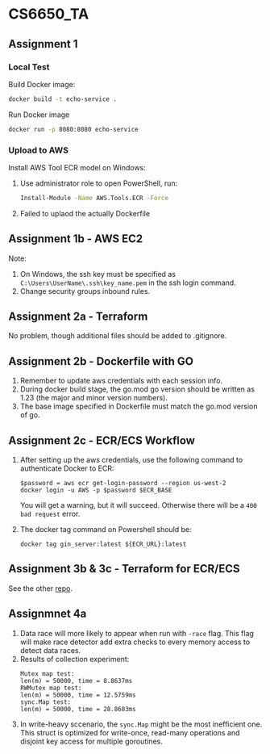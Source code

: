# CS6650_TA

## Assignment 1
### Local Test
Build Docker image:

```sh
docker build -t echo-service .
```

Run Docker image
```sh
docker run -p 8080:8080 echo-service
```

### Upload to AWS
Install AWS Tool ECR model on Windows:
1. Use administrator role to open PowerShell, run:
    ```sh
    Install-Module -Name AWS.Tools.ECR -Force
    ```
2. Failed to uplaod the actually Dockerfile

## Assignment 1b - AWS EC2
Note: 
1. On Windows, the ssh key must be specified as `C:\Users\UserName\.ssh\key_name.pem` in the ssh login command.
2. Change security groups inbound rules.

## Assignment 2a - Terraform

No problem, though additional files should be added to .gitignore.

## Assignment 2b - Dockerfile with GO

1. Remember to update aws credentials with each session info.
2. During docker build stage, the go.mod go version should be written as 1.23 (the major and minor version numbers).
3. The base image specified in Dockerfile must match the go.mod version of go.

## Assignment 2c - ECR/ECS Workflow

1. After setting up the aws credentials, use the following command to authenticate Docker to ECR:
    ```pwsh
    $password = aws ecr get-login-password --region us-west-2
    docker login -u AWS -p $password $ECR_BASE
    ```
    You will get a warning, but it will succeed. Otherwise there will be a `400 bad request` error.

2. The docker tag command on Powershell should be:
    ```pwsh
    docker tag gin_server:latest ${ECR_URL}:latest
    ```

## Assignment 3b & 3c - Terraform for ECR/ECS

See the other [repo](https://github.com/1v17/CS6650_2b_demo).

## Assignmnet 4a

1. Data race will more likely to appear when run with `-race` flag. This flag will make race detector add extra checks to every memory access to detect data races.
2. Results of collection experiment:
    ```
    Mutex map test:
    len(m) = 50000, time = 8.8637ms
    RWMutex map test:
    len(m) = 50000, time = 12.5759ms
    sync.Map test:
    len(m) = 50000, time = 28.8603ms
    ```
3. In write-heavy sccenario, the `sync.Map` might be the most inefficient one. This struct is optimized for write-once, read-many operations and disjoint key access for multiple goroutines.